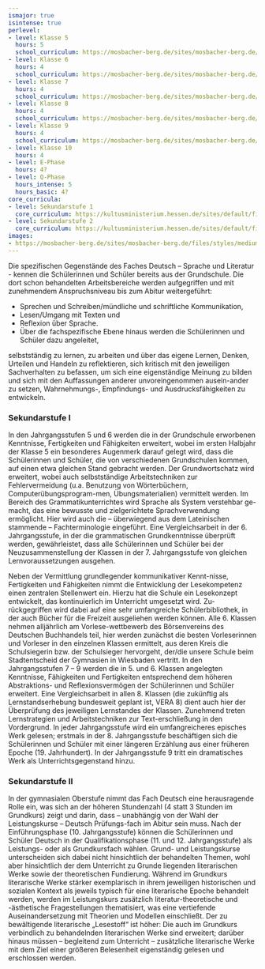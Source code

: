 ```yaml
---
ismajor: true
isintense: true
perlevel:
- level: Klasse 5
  hours: 5
  school_curriculum: https://mosbacher-berg.de/sites/mosbacher-berg.de/files/binaries/FC%20Deutsch%205.pdf
- level: Klasse 6
  hours: 4
  school_curriculum: https://mosbacher-berg.de/sites/mosbacher-berg.de/files/binaries/FC%20Deutsch%206%20.pdf
- level: Klasse 7
  hours: 4
  school_curriculum: https://mosbacher-berg.de/sites/mosbacher-berg.de/files/binaries/FC%207%20Deutsch.pdf
- level: Klasse 8
  hours: 4
  school_curriculum: https://mosbacher-berg.de/sites/mosbacher-berg.de/files/binaries/FC%20Deutsch%208.pdf
- level: Klasse 9
  hours: 4
  school_curriculum: https://mosbacher-berg.de/sites/mosbacher-berg.de/files/binaries/FC%20Deutsch%209_0.pdf
- level: Klasse 10
  hours: 4
- level: E-Phase
  hours: 4?
- level: Q-Phase
  hours_intense: 5
  hours_basic: 4?
core_curricula:
- level: Sekundarstufe 1
  core_curriculum: https://kultusministerium.hessen.de/sites/default/files/media/kerncurriculum_deutsch_gymnasium.pdf
- level: Sekundarstufe 2
  core_curriculum: https://kultusministerium.hessen.de/sites/default/files/media/kcgo-d.pdf
images:
- https://mosbacher-berg.de/sites/mosbacher-berg.de/files/styles/medium/public/Vorlesewettbewerb2.JPG
---
```


Die spezifischen Gegenstände des Faches Deutsch – Sprache und Literatur - kennen die Schülerinnen und Schüler bereits
aus der Grundschule. Die dort schon behandelten Arbeitsbereiche werden aufgegriffen und mit zunehmendem Anspruchsniveau
bis zum Abitur weitergeführt:

- Sprechen und Schreiben/mündliche und schriftliche Kommunikation,
- Lesen/Umgang mit Texten und
- Reflexion über Sprache.
- Über die fachspezifische Ebene hinaus werden die Schülerinnen und Schüler dazu angeleitet,

selbstständig zu lernen, zu arbeiten und über das eigene Lernen, Denken, Urteilen und Handeln zu reflektieren,
sich kritisch mit den jeweiligen Sachverhalten zu befassen, um sich eine eigenständige Meinung zu bilden und sich mit
den Auffassungen anderer unvoreingenommen ausein-ander zu setzen,
Wahrnehmungs-, Empfindungs- und Ausdrucksfähigkeiten zu entwickeln.

### Sekundarstufe I

In den Jahrgangsstufen 5 und 6 werden die in der Grundschule erworbenen Kenntnisse, Fertigkeiten und Fähigkeiten
erweitert, wobei im ersten Halbjahr der Klasse 5 ein besonderes Augenmerk darauf gelegt wird, dass die Schülerinnen und
Schüler, die von verschiedenen Grundschulen kommen, auf einen etwa gleichen Stand gebracht werden. Der Grundwortschatz
wird erweitert, wobei auch selbstständige Arbeitstechniken zur Fehlervermeidung (u.a. Benutzung von Wörterbüchern,
Computerübungsprogram-men, Übungsmaterialien) vermittelt werden. Im Bereich des Grammatikunterrichtes wird Sprache als
System verstehbar ge-macht, das eine bewusste und zielgerichtete Sprachverwendung ermöglicht. Hier wird auch die –
überwiegend aus dem Lateinischen stammende – Fachterminologie eingeführt. Eine Vergleichsarbeit in der 6.
Jahrgangsstufe, in der die grammatischen Grundkenntnisse überprüft werden, gewährleistet, dass alle Schülerinnen und
Schüler bei der Neuzusammenstellung der Klassen in der 7. Jahrgangsstufe von gleichen Lernvoraussetzungen ausgehen.

Neben der Vermittlung grundlegender kommunikativer Kennt-nisse, Fertigkeiten und Fähigkeiten nimmt die Entwicklung der
Lesekompetenz einen zentralen Stellenwert ein. Hierzu hat die Schule ein Lesekonzept entwickelt, das kontinuierlich im
Unterricht umgesetzt wird. Zu-rückgegriffen wird dabei auf eine sehr umfangreiche Schülerbibliothek, in der auch Bücher
für die Freizeit ausgeliehen werden können. Alle 6. Klassen nehmen alljährlich am Vorlese-wettbewerb des Börsenvereins
des Deutschen Buchhandels teil, hier werden zunächst die besten Vorleserinnen und Vorleser in den einzelnen Klassen
ermittelt, aus deren Kreis die Schulsiegerin bzw. der Schulsieger hervorgeht, der/die unsere Schule beim Stadtentscheid
der Gymnasien in Wiesbaden vertritt.
In den Jahrgangsstufen 7 – 9 werden die in 5. und 6. Klassen angelegten Kenntnisse, Fähigkeiten und Fertigkeiten
entsprechend dem höheren Abstraktions- und Reflexionsvermögen der Schülerinnen und Schüler erweitert. Eine
Vergleichsarbeit in allen 8. Klassen (die zukünftig als Lernstandserhebung bundesweit geplant ist, VERA 8) dient auch
hier der Überprüfung des jeweiligen Lernstandes der Klassen. Zunehmend treten Lernstrategien und Arbeitstechniken zur
Text-erschließung in den Vordergrund. In jeder Jahrgangsstufe wird ein umfangreicheres episches Werk gelesen; erstmals
in der 8. Jahrgangsstufe beschäftigen sich die Schülerinnen und Schüler mit einer längeren Erzählung aus einer früheren
Epoche (19. Jahrhundert). In der Jahrgangsstufe 9 tritt ein dramatisches Werk als Unterrichtsgegenstand hinzu.

### Sekundarstufe II

In der gymnasialen Oberstufe nimmt das Fach Deutsch eine herausragende Rolle ein, was sich an der höheren Stundenzahl (4
statt 3 Stunden im Grundkurs) zeigt und darin, dass – unabhängig von der Wahl der Leistungskurse – Deutsch Prüfungs-fach
im Abitur sein muss.
Nach der Einführungsphase (10. Jahrgangsstufe) können die Schülerinnen und Schüler Deutsch in der Qualifikationsphase
(11. und 12. Jahrgangsstufe) als Leistungs- oder als Grundkursfach wählen. Grund- und Leistungskurse unterscheiden sich
dabei nicht hinsichtlich der behandelten Themen, wohl aber hinsichtlich der dem Unterricht zu Grunde liegenden
literarischen Werke sowie der theoretischen Fundierung. Während im Grundkurs literarische Werke stärker exemplarisch in
ihrem jeweiligen historischen und sozialen Kontext als jeweils typisch für eine literarische Epoche behandelt werden,
werden im Leistungskurs zusätzlich literatur-theoretische und -ästhetische Fragestellungen thematisiert, was eine
vertiefende Auseinandersetzung mit Theorien und Modellen einschließt. Der zu bewältigende literarische „Lesestoff“ ist
höher: Die auch im Grundkurs verbindlich zu behandelnden literarischen Werke sind erweitert; darüber hinaus müssen –
begleitend zum Unterricht – zusätzliche literarische Werke mit dem Ziel einer größeren Belesenheit eigenständig gelesen
und erschlossen werden.
